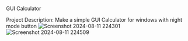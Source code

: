 GUI Calculator

Project Description: Make a simple GUI Calculator for windows with night mode button
![Screenshot 2024-08-11 224301](https://github.com/user-attachments/assets/748f2956-b215-453e-978a-9ba818a55f06)
![Screenshot 2024-08-11 224509](https://github.com/user-attachments/assets/bfa5698e-5973-4f5c-9562-746d8883ff2c)


